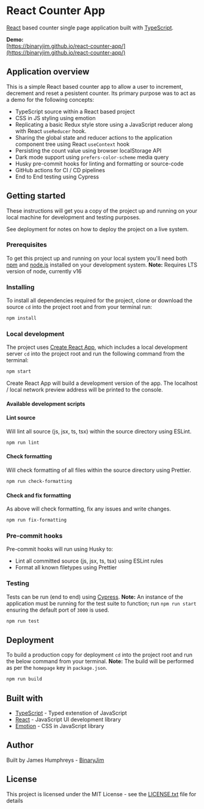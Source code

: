 # React Counter App

[React](https://reactjs.org/) based counter single page application built with [TypeScript](https://www.typescriptlang.org/).

**Demo:**  
[https://binaryjim.github.io/react-counter-app/](https://binaryjim.github.io/react-counter-app/)

## Application overview

This is a simple React based counter app to allow a user to increment, decrement and reset a pesistent counter. Its primary purpose was to act as a demo for the following concepts:

- TypeScript source within a React based project
- CSS in JS styling using emotion
- Replicating a basic Redux style store using a JavaScript reducer along with React `useReducer` hook.
- Sharing the global state and reducer actions to the application component tree using React `useContext` hook
- Persisting the count value using browser localStorage API
- Dark mode support using `prefers-color-scheme` media query
- Husky pre-commit hooks for linting and formatting or source-code
- GitHub actions for CI / CD pipelines
- End to End testing using Cypress

## Getting started

These instructions will get you a copy of the project up and running on your local machine for development and testing purposes.

See deployment for notes on how to deploy the project on a live system.

### Prerequisites

To get this project up and running on your local system you'll need both [npm](https://www.npmjs.com) and [node.js](https://nodejs.org/en/) installed on your development system. **Note:** Requires LTS version of node, currently v16

### Installing

To install all dependencies required for the project, clone or download the source `cd` into the project root and from your terminal run:

```bash
npm install
```

### Local development

The project uses [Create React App](https://facebook.github.io/create-react-app/), which includes a local development server `cd` into the project root and run the following command from the terminal:

```bash
npm start
```

Create React App will build a development version of the app. The localhost / local network preview address will be printed to the console.

#### Available development scripts

#### Lint source

Will lint all source (js, jsx, ts, tsx) within the source directory using ESLint.

```bash
npm run lint
```

#### Check formatting

Will check formatting of all files within the source directory using Prettier.

```bash
npm run check-formatting
```

#### Check and fix formatting

As above will check formatting, fix any issues and write changes.

```bash
npm run fix-formatting
```

### Pre-commit hooks

Pre-commit hooks will run using Husky to:

- Lint all committed source (js, jsx, ts, tsx) using ESLint rules
- Format all known filetypes using Prettier

### Testing

Tests can be run (end to end) using [Cypress](https://www.cypress.io/). **Note:** An instance of the application must be running for the test suite to function; run `npm run start` ensuring the default port of `3000` is used.

```bash
npm run test
```

## Deployment

To build a production copy for deployment `cd` into the project root and run the below command from your terminal. **Note:** The build will be performed as per the `homepage` key in `package.json`.

```bash
npm run build
```

## Built with

- [TypeScript](https://www.typescriptlang.org/) - Typed extenstion of JavaScript
- [React](https://reactjs.org/) - JavaScript UI development library
- [Emotion](https://emotion.sh/) - CSS in JavaScript library

## Author

Built by James Humphreys - [BinaryJim](https://github.com/BinaryJim)

## License

This project is licensed under the MIT License - see the [LICENSE.txt](https://github.com/binaryjim/react-counter-app/blob/master/license.txt) file for details
